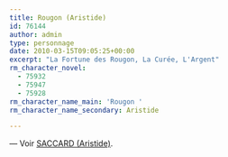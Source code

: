 ```yaml
---
title: Rougon (Aristide)
id: 76144
author: admin
type: personnage
date: 2010-03-15T09:05:25+00:00
excerpt: "La Fortune des Rougon, La Curée, L'Argent"
rm_character_novel:
  - 75932
  - 75947
  - 75928
rm_character_name_main: 'Rougon '
rm_character_name_secondary: Aristide

---
```

— Voir <a href="#/personnage/saccard-aristide/" target="_self">SACCARD (Aristide)</a>.